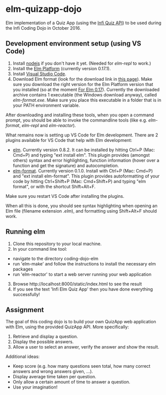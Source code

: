 
# elm-quizapp-dojo

Elm implementation of a Quiz App (using the [Infi Quiz API](http://infi-dojo-quizapi.azurewebsites.net/question/random)) to be used during the Infi Coding Dojo in October 2016.


## Development environment setup (using VS Code)

1. Install [nodejs](https://nodejs.org/en/download/) if you don't have it yet. (Needed for _elm-repl_ to work.)
2. Install the [Elm Platform](https://guide.elm-lang.org/get_started.html#install) (currently version 0.17.1).
3. Install [Visual Studio Code](https://code.visualstudio.com/Download).
4. Download Elm format (look for the download link in [this page](https://github.com/avh4/elm-format#installation-)). Make sure you download the right version for the Elm Platform version that you installed (so at the moment [For Elm 0.17](https://github.com/avh4/elm-format#for-elm-017)).  Currently the downloaded archive contains 1 executable (the Windows download anyway), called _elm-format.exe_. Make sure you place this executable in a folder that is in your PATH environment variable.

After downloading and installing these tools, when you open a command prompt, you should be able to invoke the commandline tools (like e.g. _elm-format_, _elm-repl_ and _elm-reactor_).



What remains now is setting up VS Code for Elm development. There are 2 plugins available for VS Code that help with Elm development:
- [elm](https://marketplace.visualstudio.com/items?itemName=sbrink.elm). Currently version 0.8.2. It can be installed by hitting Ctrl+P (Mac: Cmd+P) and typing "ext install elm". This plugin provides (amongst others) syntax and error highlighting, function information (hover over a function and get the signature) and autocompletion.
- [elm-format](https://marketplace.visualstudio.com/items?itemName=abadi199.elm-format). Currently version 0.1.0. Install with Ctrl+P (Mac: Cmd+P) and "ext install elm-format". This plugin provides autoformatting of your code by hitting Ctrl+Shift+P (Mac: Cmd+Shift+P) and typing "elm format", or with the shortcut Shift+Alt+F.

Make sure you restart VS Code after installing the plugins.

When all this is done, you should see syntax highlighting when opening an Elm file (filename extension _.elm_), and formatting using Shift+Alt+F should work.

## Running elm

1. Clone this repository to your local machine.
2. In your command line tool:
  - navigate to the directory coding-dojo-elm
  - run 'elm-make' and follow the instructions to install the necessary elm packages
  - run 'elm-reactor' to start a web server running your web application
3. Browse http://localhost:8000/static/index.html to see the result
4. If you see the text 'Infi Elm Quiz App' then you have done everything successfully!

## Assignment

The goal of this coding dojo is to build your own QuizApp web application with Elm, using the provided QuizApp API. More specifically:

1. Retrieve and display a question.
2. Display the possible answers.
3. Allow a user to select an answer, verify the answer and show the result.

Additional ideas:
- Keep score (e.g. how many questions seen total, how many correct answers and wrong answers given, ...).
- Display average time taken per question.
- Only allow a certain amount of time to answer a question.
- Use your imagination!
